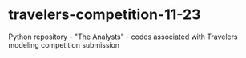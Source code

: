 # travelers-competition-11-23
Python repository - "The Analysts" - codes associated with Travelers modeling competition submission
